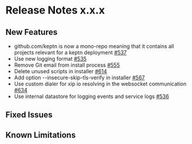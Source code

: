 # Release Notes x.x.x

## New Features
- github.com/keptn is now a mono-repo meaning that it contains all projects relevant for a keptn deployment [#537](https://github.com/keptn/keptn/issues/537)
- Use new logging format [#535](https://github.com/keptn/keptn/issues/535)
- Remove Git email from install process [#555](https://github.com/keptn/keptn/issues/555)
- Delete unused scripts in installer [#614](https://github.com/keptn/keptn/issues/614)
- Add option --insecure-skip-tls-verify in installer [#567](https://github.com/keptn/keptn/issues/567)
- Use custom dialer for xip io resolving in the websocket communication [#634](https://github.com/keptn/keptn/issues/634)
- Use internal datastore for logging events and service logs [#536](https://github.com/keptn/keptn/issues/536)

## Fixed Issues

## Known Limitations
